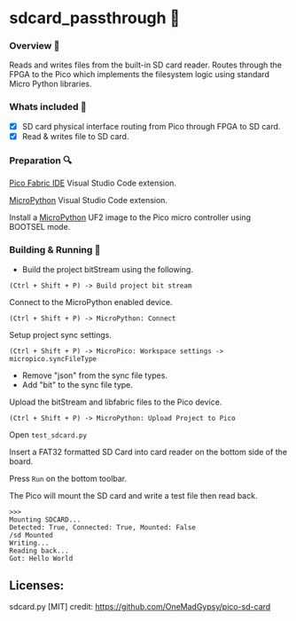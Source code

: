 # sdcard_passthrough :lemon: # 

### Overview :hammer:
Reads and writes files from the built-in SD card reader. Routes through the FPGA to the Pico which implements the filesystem logic using standard Micro Python libraries.

### Whats included :musical_note:
- [x] SD card physical interface routing from Pico through FPGA to SD card.
- [x] Read & writes file to SD card.

### Preparation :mag:
[Pico Fabric IDE](https://github.com/picolemon/picofabric-ide) Visual Studio Code extension.

[MicroPython](https://marketplace.visualstudio.com/items?itemName=paulober.pico-w-go) Visual Studio Code extension.

Install a [MicroPython](https://micropython.org/) UF2 image to the Pico micro controller using BOOTSEL mode.

### Building & Running :dolphin:
- Build the project bitStream using the following.
```
(Ctrl + Shift + P) -> Build project bit stream
```

Connect to the MicroPython enabled device.
```
(Ctrl + Shift + P) -> MicroPython: Connect
```

Setup project sync settings.
```
(Ctrl + Shift + P) -> MicroPico: Workspace settings -> micropico.syncFileType
```
- Remove "json" from the sync file types.
- Add "bit" to the sync file type.

Upload the bitStream and libfabric files to the Pico device.
```
(Ctrl + Shift + P) -> MicroPython: Upload Project to Pico
```

Open ```test_sdcard.py```

Insert a FAT32 formatted SD Card into card reader on the bottom side of the board.

Press ```Run``` on the bottom toolbar.

The Pico will mount the SD card and write a test file then read back.

```
>>> 
Mounting SDCARD...
Detected: True, Connected: True, Mounted: False
/sd Mounted
Writing...
Reading back...
Got: Hello World
```

## Licenses:
sdcard.py [MIT] credit: https://github.com/OneMadGypsy/pico-sd-card
